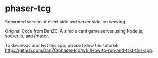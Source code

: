 # phaser-tcg

Separated version of client side and server side; on working.

Original Code from DanZC.
A simple card game server using Node.js, socket.io, and Phaser.

To download and test this app, please follow this tutorial: https://github.com/DanZC/phaser-tcg/wiki/How-to-run-and-test-this-app.

